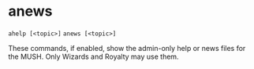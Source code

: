 # anews
`ahelp [<topic>]`
`anews [<topic>]`

These commands, if enabled, show the admin-only help or news files for the MUSH. Only Wizards and Royalty may use them.

